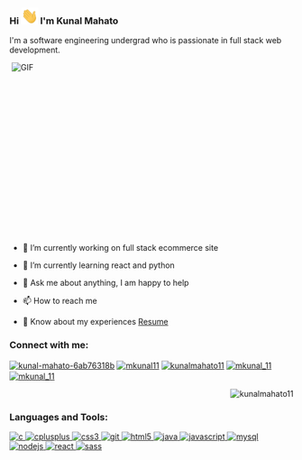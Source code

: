 ### Hi <img src="https://github.com/KunalMahato11/KunalMahato11/blob/main/assets/hi.gif" width="30px"> I'm Kunal Mahato
I'm a software engineering undergrad who is passionate in full stack web development.

<img align="right" alt="GIF" src="https://github.com/KunalMahato11/KunalMahato11/blob/main/assets/coding.gif" width="500" height="320" />

- 🔭 I’m currently working on full stack ecommerce site

- 🌱 I’m currently learning react and python

- 💬 Ask me about anything, I am happy to help

- 📫 How to reach me [](kunalmahato11@gmail.com)

- 📄 Know about my experiences [Resume](https://drive.google.com/file/d/1IBaNvPlbi2jFyNIyPbBxPKjN42CkgKsL/view?usp=sharing)



<h3 align="left">Connect with me:</h3>
<p align="left">
<a href="https://linkedin.com/in/kunal-mahato-6ab76318b" target="blank"><img align="center" src="https://cdn.jsdelivr.net/npm/simple-icons@3.0.1/icons/linkedin.svg" alt="kunal-mahato-6ab76318b" height="30" width="40" /></a>
<a href="https://www.codechef.com/users/mkunal11" target="blank"><img align="center" src="https://cdn.jsdelivr.net/npm/simple-icons@3.1.0/icons/codechef.svg" alt="mkunal11" height="30" width="40" /></a>
<a href="https://www.hackerrank.com/kunalmahato11" target="blank"><img align="center" src="https://cdn.jsdelivr.net/npm/simple-icons@3.0.1/icons/hackerrank.svg" alt="kunalmahato11" height="30" width="40" /></a>
<a href="https://codeforces.com/profile/mkunal_11" target="blank"><img align="center" src="https://cdn.jsdelivr.net/npm/simple-icons@3.0.1/icons/codeforces.svg" alt="mkunal_11" height="30" width="40" /></a>
<a href="https://www.leetcode.com/mkunal_11" target="blank"><img align="center" src="https://cdn.jsdelivr.net/npm/simple-icons@3.0.1/icons/leetcode.svg" alt="mkunal_11" height="30" width="40" /></a>
</p>
<p>&nbsp;<img align="right" src="https://github-readme-stats.vercel.app/api?username=kunalmahato11&theme=tokyonight&show_icons=true&locale=en" alt="kunalmahato11" /></p>
<h3 align="left">Languages and Tools:</h3>
<p align="left"> <a href="https://www.cprogramming.com/" target="_blank"> <img src="https://devicons.github.io/devicon/devicon.git/icons/c/c-original.svg" alt="c" width="40" height="40"/> </a> <a href="https://www.w3schools.com/cpp/" target="_blank"> <img src="https://devicons.github.io/devicon/devicon.git/icons/cplusplus/cplusplus-original.svg" alt="cplusplus" width="40" height="40"/> </a> <a href="https://www.w3schools.com/css/" target="_blank"> <img src="https://devicons.github.io/devicon/devicon.git/icons/css3/css3-original-wordmark.svg" alt="css3" width="40" height="40"/> </a> <a href="https://git-scm.com/" target="_blank"> <img src="https://www.vectorlogo.zone/logos/git-scm/git-scm-icon.svg" alt="git" width="40" height="40"/> </a> <a href="https://www.w3.org/html/" target="_blank"> <img src="https://devicons.github.io/devicon/devicon.git/icons/html5/html5-original-wordmark.svg" alt="html5" width="40" height="40"/> </a> <a href="https://www.java.com" target="_blank"> <img src="https://devicons.github.io/devicon/devicon.git/icons/java/java-original-wordmark.svg" alt="java" width="40" height="40"/> </a> <a href="https://developer.mozilla.org/en-US/docs/Web/JavaScript" target="_blank"> <img src="https://devicons.github.io/devicon/devicon.git/icons/javascript/javascript-original.svg" alt="javascript" width="40" height="40"/> </a> <a href="https://www.mysql.com/" target="_blank"> <img src="https://devicons.github.io/devicon/devicon.git/icons/mysql/mysql-original-wordmark.svg" alt="mysql" width="40" height="40"/> </a> <a href="https://nodejs.org" target="_blank"> <img src="https://devicons.github.io/devicon/devicon.git/icons/nodejs/nodejs-original-wordmark.svg" alt="nodejs" width="40" height="40"/> </a> <a href="https://reactjs.org/" target="_blank"> <img src="https://devicons.github.io/devicon/devicon.git/icons/react/react-original-wordmark.svg" alt="react" width="40" height="40"/> </a> <a href="https://sass-lang.com" target="_blank"> <img src="https://devicons.github.io/devicon/devicon.git/icons/sass/sass-original.svg" alt="sass" width="40" height="40"/> </a> </p>

